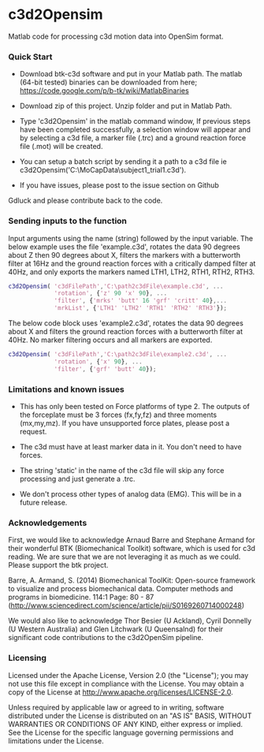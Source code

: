 c3d2Opensim
================
Matlab code for processing c3d motion data into OpenSim format.

### Quick Start

- Download btk-c3d software and put in your Matlab path.
The matlab (64-bit tested) binaries can be downloaded from here; https://code.google.com/p/b-tk/wiki/MatlabBinaries

- Download zip of this project. Unzip folder and put in Matlab Path.

- Type 'c3d2Opensim' in the matlab command window, If previous steps have been completed successfully, a selection window will appear and by selecting a c3d file, a marker file (.trc) and a ground reaction force file (.mot) will be created.

- You can setup a batch script by sending it a path to a c3d file ie c3d2Opensim('C:\MoCapData\subject1_trial1.c3d').

- If you have issues, please post to the issue section on Github

Gdluck and please contribute back to the code.

### Sending inputs to the function

Input arguments using the name (string) followed by the input variable. The below example uses the file 'example.c3d', rotates the data 90 degrees about Z then 90 degrees about X, filters the markers with a butterworth filter at 16Hz and the ground reaction forces with a critically damped filter at 40Hz,  and only exports the markers named LTH1, LTH2, RTH1, RTH2, RTH3.


```matlab
c3d2Opensim( 'c3dFilePath','C:\path2c3dFile\example.c3d', ...
             'rotation', {'z' 90 'x' 90}, ...
             'filter', {'mrks' 'butt' 16 'grf' 'critt' 40},...
             'mrkList', {'LTH1' 'LTH2' 'RTH1' 'RTH2' 'RTH3'});
```

The below code block uses 'example2.c3d', rotates the data 90 degrees about X and filters the ground reaction forces with a butterworth filter at 40Hz. No marker filtering occurs and all markers are exported.


```matlab
c3d2Opensim( 'c3dFilePath','C:\path2c3dFile\example2.c3d', ...
             'rotation', {'x' 90}, ...
             'filter', {'grf' 'butt' 40});
```



### Limitations and known issues

- This has only been tested on Force platforms of type 2. The outputs of the forceplate must be 3 forces (fx,fy,fz) and three moments (mx,my,mz). If you have unsupported force plates, please post a request.

- The c3d must have at least marker data in it. You don't need to have forces.

- The string 'static' in the name of the c3d file will skip any force processing and just generate a .trc.  

- We don't process other types of analog data (EMG). This will be in a future release.  

### Acknowledgements

First, we would like to acknowledge Arnaud Barre and Stephane Armand for their wonderful BTK (Biomechanical Toolkit) software, which is used for c3d reading. We are sure that we are not leveraging it as much as we could. Please support the btk project.

Barre, A. Armand, S. (2014) Biomechanical ToolKit: Open-source framework to visualize and process biomechanical data. Computer methods and programs in biomedicine. 114:1 Page: 80 - 87 (http://www.sciencedirect.com/science/article/pii/S0169260714000248)

We would also like to acknowledge Thor Besier (U Ackland), Cyril Donnelly (U Western Australia) and Glen Litchwark (U Queensalnd) for their significant code contributions to the c3d2OpenSim pipeline.

### Licensing
Licensed under the Apache License, Version 2.0 (the "License");
you may not use this file except in compliance with the License.
You may obtain a copy of the License at
http://www.apache.org/licenses/LICENSE-2.0.

Unless required by applicable law or agreed to in writing, software
distributed under the License is distributed on an "AS IS" BASIS,
WITHOUT WARRANTIES OR CONDITIONS OF ANY KIND, either express or
implied. See the License for the specific language governing
permissions and limitations under the License.
